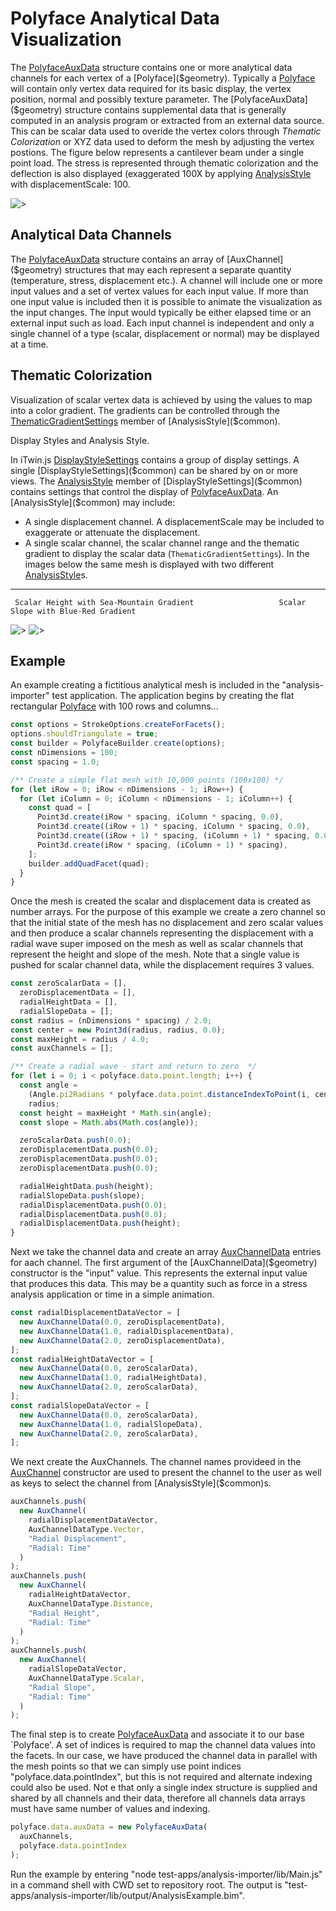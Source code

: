 # Polyface Analytical Data Visualization

The [PolyfaceAuxData]($geometry) structure contains one or more analytical data channels for each vertex of a [Polyface]($geometry). Typically a [Polyface]($geometry) will contain only vertex data required for its basic display, the vertex position, normal and possibly texture parameter. The [PolyfaceAuxData]($geometry) structure contains supplemental data that is generally computed in an analysis program or extracted from an external data source. This can be scalar data used to overide the vertex colors through _Thematic Colorization_ or XYZ data used to deform the mesh by adjusting the vertex postions. The figure below represents a cantilever beam under a single point load. The stress is represented through thematic colorization and the deflection is also displayed (exaggerated 100X by applying [AnalysisStyle]($common) with displacementScale: 100.

![>](./figs/PolyfaceAuxData/Cantilever.gif)

## Analytical Data Channels

The [PolyfaceAuxData]($geometry) structure contains an array of [AuxChannel]($geometry) structures that may each represent a separate quantity (temperature, stress, displacement etc.). A channel will include one or more input values and a set of vertex values for each input value. If more than one input value is included then it is possible to animate the visualization as the input changes. The input would typically be either elapsed time or an external input such as load. Each input channel is independent and only a single channel of a type (scalar, displacement or normal) may be displayed at a time.

## Thematic Colorization

Visualization of scalar vertex data is achieved by using the values to map into a color gradient. The gradients can be controlled through the [ThematicGradientSettings]($common) member of [AnalysisStyle]($common).

Display Styles and Analysis Style.

In iTwin.js [DisplayStyleSettings]($common) contains a group of display settings. A single [DisplayStyleSettings]($common) can be shared by on or more views. The [AnalysisStyle]($common) member of [DisplayStyleSettings]($common) contains settings that control the display of [PolyfaceAuxData]($geometry). An [AnalysisStyle]($common) may include:

- A single displacement channel. A displacementScale may be included to exaggerate or attenuate the displacement.
- A single scalar channel, the scalar channel range and the thematic gradient to display the scalar data (`ThematicGradientSettings`). In the images below the same mesh is displayed with two different [AnalysisStyle]($common)s.

---

     Scalar Height with Sea-Mountain Gradient                   Scalar Slope with Blue-Red Gradient

![>](./figs/PolyfaceAuxData/RadialWaveHeight.gif) ![>](./figs/PolyfaceAuxData/RadialWaveSlope.gif)

## Example

An example creating a fictitious analytical mesh is included in the "analysis-importer" test application. The application begins by creating the flat rectangular [Polyface]($geometry) with 100 rows and columns...

```ts
const options = StrokeOptions.createForFacets();
options.shouldTriangulate = true;
const builder = PolyfaceBuilder.create(options);
const nDimensions = 100;
const spacing = 1.0;

/** Create a simple flat mesh with 10,000 points (100x100) */
for (let iRow = 0; iRow < nDimensions - 1; iRow++) {
  for (let iColumn = 0; iColumn < nDimensions - 1; iColumn++) {
    const quad = [
      Point3d.create(iRow * spacing, iColumn * spacing, 0.0),
      Point3d.create((iRow + 1) * spacing, iColumn * spacing, 0.0),
      Point3d.create((iRow + 1) * spacing, (iColumn + 1) * spacing, 0.0),
      Point3d.create(iRow * spacing, (iColumn + 1) * spacing),
    ];
    builder.addQuadFacet(quad);
  }
}
```

Once the mesh is created the scalar and displacement data is created as number arrays. For the purpose of this example we create a zero channel so that the initial state of the mesh has no displacement and zero scalar values and then produce a scalar channels representing the displacement with a radial wave super imposed on the mesh as well as scalar channels that represent the height and slope of the mesh. Note that a single value is pushed for scalar channel data, while the displacement requires 3 values.

```ts
const zeroScalarData = [],
  zeroDisplacementData = [],
  radialHeightData = [],
  radialSlopeData = [];
const radius = (nDimensions * spacing) / 2.0;
const center = new Point3d(radius, radius, 0.0);
const maxHeight = radius / 4.0;
const auxChannels = [];

/** Create a radial wave - start and return to zero  */
for (let i = 0; i < polyface.data.point.length; i++) {
  const angle =
    (Angle.pi2Radians * polyface.data.point.distanceIndexToPoint(i, center)) /
    radius;
  const height = maxHeight * Math.sin(angle);
  const slope = Math.abs(Math.cos(angle));

  zeroScalarData.push(0.0);
  zeroDisplacementData.push(0.0);
  zeroDisplacementData.push(0.0);
  zeroDisplacementData.push(0.0);

  radialHeightData.push(height);
  radialSlopeData.push(slope);
  radialDisplacementData.push(0.0);
  radialDisplacementData.push(0.0);
  radialDisplacementData.push(height);
}
```

Next we take the channel data and create an array [AuxChannelData]($geometry) entries for aach channel. The first argument of the [AuxChannelData]($geometry) constructor is the "input" value. This represents the external input value that produces this data. This may be a quantity such as force in a stress analysis application or time in a simple animation.

```ts
const radialDisplacementDataVector = [
  new AuxChannelData(0.0, zeroDisplacementData),
  new AuxChannelData(1.0, radialDisplacementData),
  new AuxChannelData(2.0, zeroDisplacementData),
];
const radialHeightDataVector = [
  new AuxChannelData(0.0, zeroScalarData),
  new AuxChannelData(1.0, radialHeightData),
  new AuxChannelData(2.0, zeroScalarData),
];
const radialSlopeDataVector = [
  new AuxChannelData(0.0, zeroScalarData),
  new AuxChannelData(1.0, radialSlopeData),
  new AuxChannelData(2.0, zeroScalarData),
];
```

We next create the AuxChannels. The channel names provideed in the [AuxChannel]($geometry) constructor are used to present the channel to the user as well as keys to select the channel from [AnalysisStyle]($common)s.

```ts
auxChannels.push(
  new AuxChannel(
    radialDisplacementDataVector,
    AuxChannelDataType.Vector,
    "Radial Displacement",
    "Radial: Time"
  )
);
auxChannels.push(
  new AuxChannel(
    radialHeightDataVector,
    AuxChannelDataType.Distance,
    "Radial Height",
    "Radial: Time"
  )
);
auxChannels.push(
  new AuxChannel(
    radialSlopeDataVector,
    AuxChannelDataType.Scalar,
    "Radial Slope",
    "Radial: Time"
  )
);
```

The final step is to create [PolyfaceAuxData]($geometry) and associate it to our base `Polyface'. A set of indices is required to map the channel data values into the facets. In our case, we have produced the channel data in parallel with the mesh points so that we can simply use point indices "polyface.data.pointIndex", but this is not required and alternate indexing could also be used. Not e that only a single index structure is supplied and shared by all channels and their data, therefore all channels data arrays must have same number of values and indexing.

```ts
polyface.data.auxData = new PolyfaceAuxData(
  auxChannels,
  polyface.data.pointIndex
);
```

Run the example by entering "node test-apps/analysis-importer/lib/Main.js" in a command shell with CWD set to repository root. The output is "test-apps/analysis-importer/lib/output/AnalysisExample.bim".
